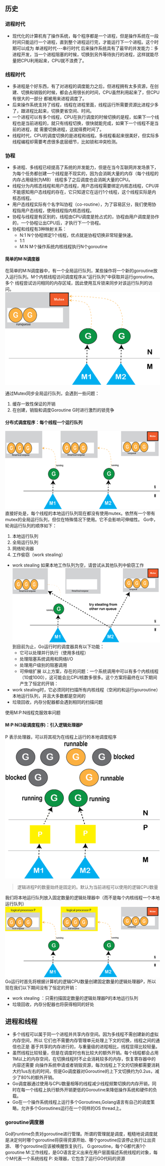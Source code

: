 ## 历史
### 进程时代
* 现代化的计算机有了操作系统，每个程序都是一个进程，但是操作系统在一段时间只能运行一个进程，直到整个进程运行完，才能运行下一个进程。这个时期可以成为
单进程时代---串行时代
后来操作系统具有了最早的并发能力：多进程开发，当一个进程阻塞的时候，切换到另外等待执行的进程，这样就能尽量把CPU利用起来，CPU就不浪费了。  
### 线程时代
* 多进程是个好东西，有了对进程的调度能力之后，但进程拥有太多资源，在创建、切换和销毁的时候，都会占用很长的时间，CPU虽然利用起来了，但CPU有很大的一部分
都被用来进程调度了。
* 后来操作系统支持了线程，线程在进程里面，线程运行所需要资源比进程少多了，跟进程比起来，切换更省空间、时间。
* 一个进程可以有多个线程，CPU在执行调度的时候切换的是程，如果下一个线程也是当前进程的，就只有线程切换，很快就能完成，如果下一个线程不是当前的进程，就
需要切换进程，这就得费时间了。
* 线程时代，CPU的调度切换的是进程和线程。多线程看起来很美好，但实际多线程编程却需要考虑很多底层细节，比如锁和冲突检测。  
### 协程
* 多进程、多线程已经提高了系统的并发能力，但是在当今互联网并发场景下，为每个任务都创建一个线程是不现实的，因为会消耗大量的内存（每个线程的内存占用级别为MB）
线程多了之后调度也会消耗大量的CPU。
* 线程分为内核态线程和用户态线程，用户态线程需要绑定内核态线程，CPU并不能感知用户态线程的存在，它只知道它在运行1个线程，这个线程实际是内核态线程。
* 用户态线程实际有个名字叫协程（co-routine），为了容易区分，我们使用协程指用户态线程，使用线程指内核态线程。
* 协程与线程是有区别的，线程由CPU调度是抢占式的，协程由用户调度是协作的，一个协程让出CPU后，才执行下一个协程。
* 协程和线程有3种映射关系：
    * N:1 N个协程绑定1个线程，优点就是协程切换非常轻量快速。
    * 1:1
    * M:N
      M个操作系统内核线程执行N个goroutine
      
#### 简单的M:N调度器
在简单的M:N调度器中，有一个全局运行队列，某些操作将一个新的goroutine放入运行队列。M个内核线程访问调度程序从“运行队列”中获取并运行goroutine。多个
线程尝试访问相同的内存区域，因此使用互斥锁来同步对该运行队列的访问。
![](../images/illustrated-tales-of-go-runtime-scheduler-6.png)

通过Mutex同步全局运行队列，会遇到一些问题：
1. 缓存一致性保证的开销
2. 在创建，销毁和调度Goroutine G时进行激烈的锁竞争

#### 分布式调度程序：每个线程一个运行队列
![](../images/illustrated-tales-of-go-runtime-scheduler-14.png)
直接好处是，每个线程的本地运行队列现在都没有使用mutex。依然有一个带有mutex的全局运行队列，但仅在特殊情况下使用。它不会影响可伸缩性。
Go中，轮询运行队列的顺序如下：
1. 本地运行队列
2. 全局运行队列
3. 网络轮询器
4. 工作偷窃（work stealing）
* work stealing 
    如果本地工作队列为空，请尝试从其他队列中偷窃工作
![](../images/illustrated-tales-of-go-runtime-scheduler-15.png)  
到目前为止，Go运行时的调度器具有以下功能：
    * 它可以处理并行执行（使用多线程）
    * 处理阻塞系统调用和网络I/O
    * 处理用户级别的阻塞调用
    * 可伸缩扩展
以上方案，存在的问题：一个系统调用中可以有多个内核线程（10或1000），这可能会比CPU核数多很多。这个方案将最终在以下期间产生了恒定的开销：
* work stealing时，它必须同时扫描所有内核线程（空闲的和运行gouroutine）本地运行队列，并且大多数都是空闲的
* 垃圾回收，内存分配器都会遇到相同的扫描问题

使用M:P:N线程克服效率问题

#### M:P:N(3级调度程序)：引入逻辑处理器P
P 表示处理器，可以将其视为在线程上运行的本地调度程序
![](../images/illustrated-tales-of-go-runtime-scheduler-17.png)
> 逻辑进程P的数量始终是固定的。默认为当前进程可以使用的逻辑CPU数量

我们将本地运行队列放入固定数量的逻辑处理器中（而不是每个内核线程一个本地运行队列）
![](../images/illustrated-tales-of-go-runtime-scheduler-18.png)
Go运行时首先将根据计算机的逻辑CPU数量创建固定数量的逻辑处理器P，所以现在我们以下期间没有了恒定的开销：
* work stealing ：只需扫描固定数量的逻辑处理器P的本地运行队列
* 垃圾回收，内存分配器也将获得相同的好处

## 进程和线程
* 多个线程可以属于同一个进程并共享内存空间。因为多线程不需创建新的虚拟内存空间，所以 它们也不需要内存管理单元处理上下文的切换，线程之间的通信也正是
基于共享的内存进行的，与重量级的进程相比，线程显得比较轻量。
* 虽然线程比较轻量，但是在调度时也有比较大的额外开销。每个线程都会占用1M以上的内存空间，在切换线程时不止会消耗较多的内存，恢复寄存器中的内容还需要
向操作系统申请或者销毁资源，每次线程上下文的切换都需要消耗大约1us左右的时间，但是Go调度器对Goroutine的上下文切换约为0.2us，减少了80%的额外开销。
* Go调度器通过使用与CPU数量相等的线程减少线程频繁切换的内存开销，同时在每一个线程上执行额外开销更低的Goroutine来降低操作系统和硬件的负载。
* Go在一个操作系统线程上运行多个Goroutines,Golang语言有自己的调度策略，允许多个Goroutines运行在一个同样的OS thread上。

### goroutine调度器
Go的runtime负责对goroutine进行管理。所谓的管理就是调度，粗糙地说调度就是决定何时哪个goroutine将获得资源开始、哪个goroutine应该停止执行让出资源、
哪个goroutine应该被唤醒恢复执行。
G:goroutine，每个G都代表1个goroutine
M:工作线程，是GO语言定义出来在用户层面描述系统线程的对象，每个M代表一个系统线程
P: 处理器，它包含了运行GO代码的资源